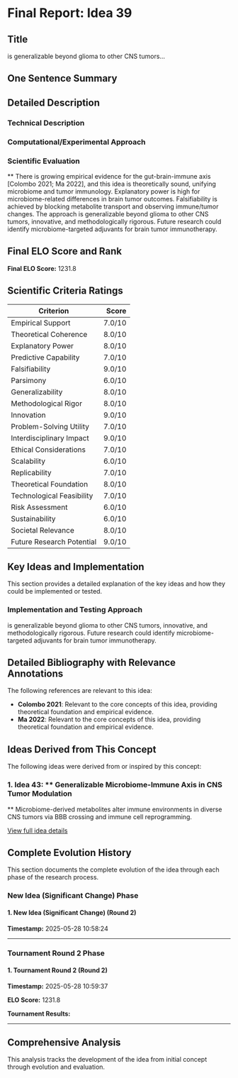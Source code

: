 # Final Report: Idea 39

## Title

is generalizable beyond glioma to other CNS tumors...

## One Sentence Summary



## Detailed Description

### Technical Description



### Computational/Experimental Approach



### Scientific Evaluation

** There is growing empirical evidence for the gut-brain-immune axis [Colombo 2021; Ma 2022], and this idea is theoretically sound, unifying microbiome and tumor immunology. Explanatory power is high for microbiome-related differences in brain tumor outcomes. Falsifiability is achieved by blocking metabolite transport and observing immune/tumor changes. The approach is generalizable beyond glioma to other CNS tumors, innovative, and methodologically rigorous. Future research could identify microbiome-targeted adjuvants for brain tumor immunotherapy.


## Final ELO Score and Rank

**Final ELO Score:** 1231.8

## Scientific Criteria Ratings

| Criterion | Score |
|---|---:|
| Empirical Support | 7.0/10 |
| Theoretical Coherence | 8.0/10 |
| Explanatory Power | 8.0/10 |
| Predictive Capability | 7.0/10 |
| Falsifiability | 9.0/10 |
| Parsimony | 6.0/10 |
| Generalizability | 8.0/10 |
| Methodological Rigor | 8.0/10 |
| Innovation | 9.0/10 |
| Problem-Solving Utility | 7.0/10 |
| Interdisciplinary Impact | 9.0/10 |
| Ethical Considerations | 7.0/10 |
| Scalability | 6.0/10 |
| Replicability | 7.0/10 |
| Theoretical Foundation | 8.0/10 |
| Technological Feasibility | 7.0/10 |
| Risk Assessment | 6.0/10 |
| Sustainability | 6.0/10 |
| Societal Relevance | 8.0/10 |
| Future Research Potential | 9.0/10 |

## Key Ideas and Implementation

This section provides a detailed explanation of the key ideas and how they could be implemented or tested.

### Implementation and Testing Approach

is generalizable beyond glioma to other CNS tumors, innovative, and methodologically rigorous. Future research could identify microbiome-targeted adjuvants for brain tumor immunotherapy.


## Detailed Bibliography with Relevance Annotations

The following references are relevant to this idea:

- **Colombo 2021**: Relevant to the core concepts of this idea, providing theoretical foundation and empirical evidence.
- **Ma 2022**: Relevant to the core concepts of this idea, providing theoretical foundation and empirical evidence.

## Ideas Derived from This Concept

The following ideas were derived from or inspired by this concept:

### 1. Idea 43: ** Generalizable Microbiome-Immune Axis in CNS Tumor Modulation

** Microbiome-derived metabolites alter immune environments in diverse CNS tumors via BBB crossing and immune cell reprogramming.

[View full idea details](idea_43_final.md)

## Complete Evolution History

This section documents the complete evolution of the idea through each phase of the research process.

### New Idea (Significant Change) Phase

#### 1. New Idea (Significant Change) (Round 2)
**Timestamp:** 2025-05-28 10:58:24



---

### Tournament Round 2 Phase

#### 1. Tournament Round 2 (Round 2)
**Timestamp:** 2025-05-28 10:59:37

**ELO Score:** 1231.8

**Tournament Results:**



---

## Comprehensive Analysis

This analysis tracks the development of the idea from initial concept through evolution and evaluation.

